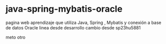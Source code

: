 # java-spring-mybatis-oracle
pagina web aprendizaje que utiliza Java, Spring , Mybatis y conexión a base de datos Oracle
linea desde desarrollo
cambio desde sp23hu5881

meto otro 
